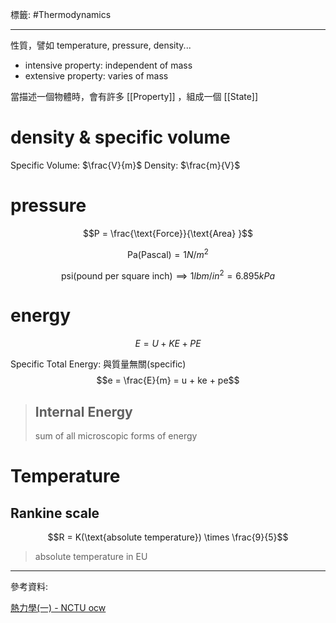 標籤: #Thermodynamics 

---

性質，譬如 temperature, pressure, density...

- intensive property: independent of mass
- extensive property: varies of mass

當描述一個物體時，會有許多 [[Property]] ，組成一個 [[State]]

# density & specific volume

Specific Volume: $\frac{V}{m}$
Density: $\frac{m}{V}$

# pressure

$$P = \frac{\text{Force}}{\text{Area} }$$

$$\text{Pa(Pascal)} = 1 N/m^2$$

$$\text{psi(pound per square inch)} \implies 1 lbm/in^2 = 6.895kPa$$

# energy

$$E = U + KE + PE$$

Specific Total Energy:
與質量無關(specific)
$$e = \frac{E}{m} = u + ke + pe$$

> ## Internal Energy
> sum of all microscopic forms of energy

# Temperature

## Rankine scale

$$R = K(\text{absolute temperature}) \times \frac{9}{5}$$

> absolute temperature in EU

---

參考資料:

[熱力學(一) - NCTU ocw](https://ocw.nctu.edu.tw/course_detail-v.php?bgid=2&gid=0&nid=624&v5=BkyIczpA6OI)